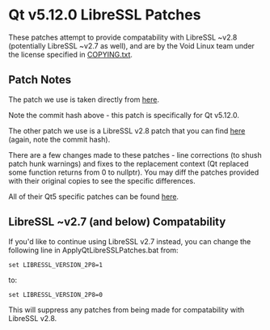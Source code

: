 Qt v5.12.0 LibreSSL Patches
============================
These patches attempt to provide compatability with LibreSSL ~v2.8
(potentially LibreSSL ~v2.7 as well), and are by the Void Linux team
under the license specified in [COPYING.txt](COPYING.txt).

Patch Notes
------------
The patch we use is taken directly from [here][libressl-compat-patch].

Note the commit hash above - this patch is specifically for Qt v5.12.0.

The other patch we use is a LibreSSL v2.8 patch that you can find
[here][libressl-const-bio] (again, note the commit hash).

There are a few changes made to these patches - line corrections (to
shush patch hunk warnings) and fixes to the replacement context (Qt
replaced some function returns from 0 to nullptr). You may diff the
patches provided with their original copies to see the specific
differences.

All of their Qt5 specific patches can be found [here][vl-qt5-patches].

LibreSSL ~v2.7 (and below) Compatability
-----------------------------------------

If you'd like to continue using LibreSSL v2.7 instead, you can change
the following line in ApplyQtLibreSSLPatches.bat from:

    set LIBRESSL_VERSION_2P8=1

to:

    set LIBRESSL_VERSION_2P8=0

This will suppress any patches from being made for compatability with
LibreSSL v2.8.

[libressl-compat-patch]: https://github.com/void-linux/void-packages/blob/845f11032a4d886d608cf83ab7409c97712f5070/srcpkgs/qt5/patches/0022-libressl-compat.patch
[libressl-const-bio]: https://github.com/void-linux/void-packages/blob/95f32618e214ca322ef88fbab4947d40f7f5183a/srcpkgs/qt5/patches/libressl-const-bio.patch
[vl-qt5-patches]: https://github.com/void-linux/void-packages/tree/master/srcpkgs/qt5/patches
